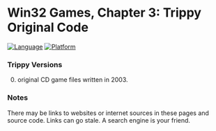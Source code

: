 # Win32 Games, Chapter 3: Trippy Original Code
[![Language](https://img.shields.io/badge/Language%20-C++-blue.svg)](https://github.com/GeorgePimpleton/Win32-games/)
[![Platform](https://img.shields.io/badge/Platform%20-Win32-blue.svg)](https://github.com/GeorgePimpleton/Win32-games/)

### Trippy Versions
0. original CD game files written in 2003.

### Notes
There may be links to websites or internet sources in these pages and source code. Links can go stale. A search engine is your friend.
